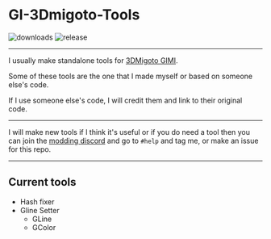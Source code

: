 # GI-3Dmigoto-Tools

![downloads](https://img.shields.io/github/downloads/Galactic647/GI-3DMigoto-Tools/total?color=brightgreen&label=Downloads)
![release](https://img.shields.io/github/v/release/Galactic647/GI-3DMigoto-Tools?label=Release)

-------------------

I usually make standalone tools for [3DMigoto GIMI](https://github.com/SilentNightSound/GI-Model-Importer).  

Some of these tools are the one that I made myself or based on someone else's code.  

If I use someone else's code, I will credit them and link to their original code.

-------------------

I will make new tools if I think it's useful or if you do need a tool then you can join the [modding discord](https://discord.gg/agmg) and go to `#help` and tag me, or make an issue for this repo.

-------------------

## Current tools

* Hash fixer
* Gline Setter
  * GLine
  * GColor 
